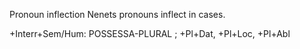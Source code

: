 Pronoun inflection
Nenets pronouns inflect in cases.






















 +Interr+Sem/Hum:  POSSESSA-PLURAL ;  +Pl+Dat, +Pl+Loc, +Pl+Abl


















